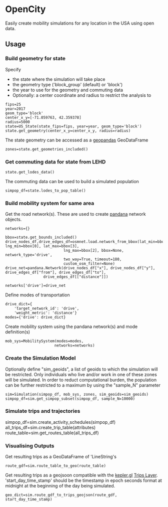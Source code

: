 # OpenCity
Easily create mobility simulations for any location in the USA using open data. 

## Usage
### Build geometry for state
Specify
- the state where the simulation will take place 
- the geometry type ('block_group' (default) or 'block')
- the year to use for the geometry and commuting data
- Optionally: a center coordinate and radius  to restrict the analysis to

```
fips=25
year=2017
geom_type='block'
center_x_y=[-71.059763, 42.359378]
radius=5000
state=US_State(state_fips=fips, year=year, geom_type='block')
state.get_geometry(center_x_y=center_x_y, radius=radius)
```
The state geometry can be accessed as a [geopandas](https://geopandas.org/) GeoDataFrame
```
zones=state.get_geometries_included()
```

### Get commuting data for state from LEHD
```
state.get_lodes_data()
```
The commuting data can be used to build a simulated population
```
simpop_df=state.lodes_to_pop_table()
```

### Build mobility system for same area
Get the road network(s). These are used to create [pandana](https://github.com/UDST/pandana) network objects.
```
networks={}

bbox=state.get_bounds_included()
drive_nodes_df,drive_edges_df=osmnet.load.network_from_bbox(lat_min=bbox[1], lng_min=bbox[0], lat_max=bbox[3], 
                          lng_max=bbox[2], bbox=None, network_type='drive', 
                          two_way=True, timeout=180, 
                          custom_osm_filter=None)
drive_net=pandana.Network(drive_nodes_df["x"], drive_nodes_df["y"], drive_edges_df["from"], drive_edges_df["to"],
                 drive_edges_df[["distance"]])

networks['drive']=drive_net
 ```
Define modes of transportation
```
drive_dict={
    'target_network_id': 'drive',
    'weight_metric': 'distance'}
modes={'drive': drive_dict}
```

Create mobility system using the pandana network(s) and mode definition(s)

```
mob_sys=MobilitySystem(modes=modes,
                      networks=networks)
```
### Create the Simulation Model
Optionally define "sim_geoids", a list of geoids to which the simulation will be restricted. Only individuals who live and/or work in one of these zones will be simulated. In order to reduct computational burden, the population can be further restricted to a maximum by using the "sample_N" parameter
```
sim=Simulation(simpop_df, mob_sys, zones, sim_geoids=sim_geoids)
simpop_df=sim.get_simpop_subset(simpop_df, sample_N=10000)
```

### Simulate trips and trajectories
simpop_df=sim.create_activity_schedules(simpop_df)
all_trips_df=sim.create_trip_table(attributes)
route_table=sim.get_routes_table(all_trips_df)

### Visualising Outputs
Get resulting trips as a GeoDataFrame of 'LineString's
```
route_gdf=sim.route_table_to_geo(route_table)
```
Get resulting trips as a geojsoon compatible with the [kepler.gl](https://kepler.gl/) [Trips Layer](https://deck.gl/docs/api-reference/geo-layers/trips-layer). 'start_day_time_stamp' should be the timestamp in epoch seconds format at midnight at the beginning of the day being simulated.

```
geo_dict=sim.route_gdf_to_trips_geojson(route_gdf, start_day_time_stamp)
```

